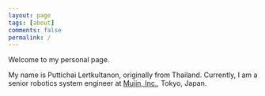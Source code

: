 ```yaml
---
layout: page
tags: [about]
comments: false
permalink: /
---
```


Welcome to my personal page.

My name is Puttichai Lertkultanon, originally from
Thailand. Currently, I am a senior robotics system engineer at [Mujin,
Inc.](http://www.mujin.co.jp/en), Tokyo, Japan.
